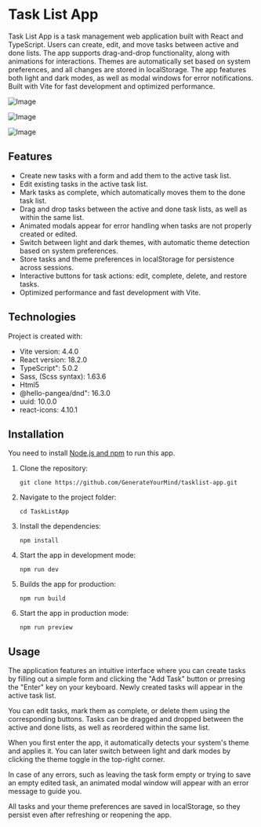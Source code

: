 # Task List App

Task List App is a task management web application built with React and TypeScript. Users can create, edit, and move tasks between active and done lists. The app supports drag-and-drop functionality, along with animations for interactions. Themes are automatically set based on system preferences, and all changes are stored in localStorage. The app features both light and dark modes, as well as modal windows for error notifications. Built with Vite for fast development and optimized performance.

![Image](https://github.com/user-attachments/assets/d2ba4bf2-6e85-4fdc-a1cb-d75ff2be9a8e)

![Image](https://github.com/user-attachments/assets/7fb90ca1-d324-4776-90ed-d182265de969)

![Image](https://github.com/user-attachments/assets/f7410956-590b-48ec-98f8-2697656ae3e8)

## Features

- Create new tasks with a form and add them to the active task list.
- Edit existing tasks in the active task list.
- Mark tasks as complete, which automatically moves them to the done task list.
- Drag and drop tasks between the active and done task lists, as well as within the same list.
- Animated modals appear for error handling when tasks are not properly created or edited.
- Switch between light and dark themes, with automatic theme detection based on system preferences.
- Store tasks and theme preferences in localStorage for persistence across sessions.
- Interactive buttons for task actions: edit, complete, delete, and restore tasks.
- Optimized performance and fast development with Vite.

## Technologies

Project is created with:

- Vite version: 4.4.0
- React version: 18.2.0
- TypeScript": 5.0.2
- Sass, (Scss syntax): 1.63.6
- Html5
- @hello-pangea/dnd": 16.3.0
- uuid: 10.0.0
- react-icons: 4.10.1

## Installation

You need to install [Node.js and npm](https://nodejs.org/en/) to run this app.

1. Clone the repository:

   `git clone https://github.com/GenerateYourMind/tasklist-app.git`

2. Navigate to the project folder:

   `cd TaskListApp`

3. Install the dependencies:

   `npm install`

4. Start the app in development mode:

   `npm run dev`

5. Builds the app for production:

   `npm run build`

6. Start the app in production mode:

   `npm run preview`

## Usage

The application features an intuitive interface where you can create tasks by filling out a simple form and clicking the "Add Task" button or prresing the "Enter" key on your keyboard. Newly created tasks will appear in the active task list.

You can edit tasks, mark them as complete, or delete them using the corresponding buttons. Tasks can be dragged and dropped between the active and done lists, as well as reordered within the same list.

When you first enter the app, it automatically detects your system's theme and applies it. You can later switch between light and dark modes by clicking the theme toggle in the top-right corner.

In case of any errors, such as leaving the task form empty or trying to save an empty edited task, an animated modal window will appear with an error message to guide you.

All tasks and your theme preferences are saved in localStorage, so they persist even after refreshing or reopening the app.
